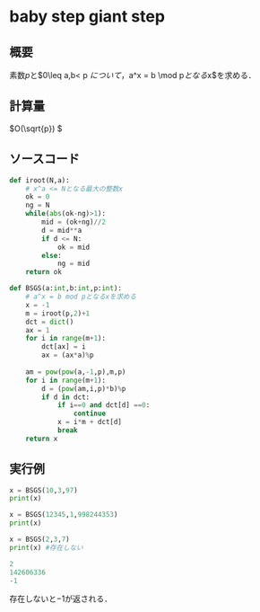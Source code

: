# baby step giant step

## 概要
素数$p$と$0\leq a,b< p $について，$a^x = b \mod p$となる$x$を求める．

## 計算量
$O(\sqrt{p}) $

## ソースコード
```python
def iroot(N,a):
    # x^a <= Nとなる最大の整数x
    ok = 0
    ng = N
    while(abs(ok-ng)>1):
        mid = (ok+ng)//2
        d = mid**a
        if d <= N:
            ok = mid
        else:
            ng = mid
    return ok 

def BSGS(a:int,b:int,p:int):
    # a^x = b mod pとなるxを求める
    x = -1
    m = iroot(p,2)+1
    dct = dict()
    ax = 1
    for i in range(m+1):
        dct[ax] = i
        ax = (ax*a)%p
    
    am = pow(pow(a,-1,p),m,p)
    for i in range(m+1):
        d = (pow(am,i,p)*b)%p
        if d in dct:
            if i==0 and dct[d] ==0:
                continue
            x = i*m + dct[d]
            break
    return x
```

## 実行例
```python
x = BSGS(10,3,97)
print(x)

x = BSGS(12345,1,998244353)
print(x)

x = BSGS(2,3,7)
print(x) #存在しない
```
```python
2
142606336
-1
```
存在しないと$-1$が返される．
